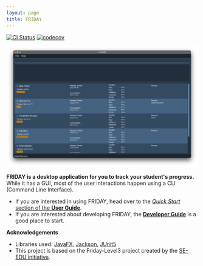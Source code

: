 ```yaml
---
layout: page
title: FRIDAY
---
```


[![CI Status](https://github.com/AY2223S1-CS2103T-W15-4/tp/workflows/Java%20CI/badge.svg)](https://github.com/AY2223S1-CS2103T-W15-4/tp/actions)
[![codecov](https://codecov.io/gh/AY2223S1-CS2103T-W15-4/tp/branch/master/graph/badge.svg?token=WD0IO5B3MK)](https://codecov.io/gh/AY2223S1-CS2103T-W15-4/tp)

![Ui](images/Ui.png)

**FRIDAY is a desktop application for you to track your student's progress.** While it has a GUI, most of the user interactions happen using a CLI (Command Line Interface).

* If you are interested in using FRIDAY, head over to the [_Quick Start_ section of the **User Guide**](UserGuide.html#quick-start).
* If you are interested about developing FRIDAY, the [**Developer Guide**](DeveloperGuide.html) is a good place to start.


**Acknowledgements**

* Libraries used: [JavaFX](https://openjfx.io/), [Jackson](https://github.com/FasterXML/jackson), [JUnit5](https://github.com/junit-team/junit5)
* This project is based on the Friday-Level3 project created by the [SE-EDU initiative](https://se-education.org).
